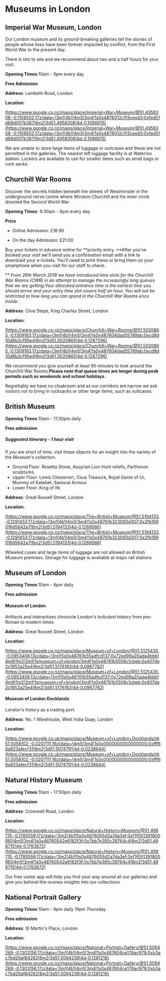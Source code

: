 # Museums in London

## Imperial War Museum, London

Our London museum and its ground-breaking galleries tell the stories of people whose lives have been forever impacted by conflict, from the First World War to the present day.

There is lots to see and we recommend about two and a half hours for your visit.

**Opening Times**:10am - 6pm every day

**Free Admission**

**Address**: Lambeth Road, London

**Location**:

[https://www.google.co.nz/maps/place/Imperial+War+Museum/@51.4958308,-0.1108502,17z/data=!3m1!4b1!4m5!3m4!1s0x4876012c1f3ceed3:0xfed51d88d007b387!8m2!3d51.4958308!4d-0.1086615](https://www.google.co.nz/maps/place/Imperial+War+Museum/@51.4958308,-0.1108502,17z/data=!3m1!4b1!4m5!3m4!1s0x4876012c1f3ceed3:0xfed51d88d007b387!8m2!3d51.4958308!4d-0.1086615)

We are unable to store large items of luggage or suitcases and these are not permitted in the galleries. The nearest left luggage facility is at Waterloo station. Lockers are available to use for smaller items such as small bags or ruck sacks.

## Churchill War Rooms

Discover the secrets hidden beneath the streets of Westminster in the underground nerve centre where Winston Churchill and his inner circle directed the Second World War.

**Opening Times**: 9:30am - 6pm every day

**Price**

* Online Admission: £18.90

* On the day Admission: £21.00

Buy your tickets in advance online for **priority entry. **After you’ve booked your visit we'll send you a confirmation email with a link to download your e-tickets. You’ll need to print these or bring them on your smartphone when you visit for our staff to check.

\*_\* From 26th March 2018 we have introduced time slots for the Churchill War Rooms \(CWR\) in an attempt to manage the increasingly long queues that we are getting.Your allocated entrance time is the earliest time you should arrive and your entry time slot covers half an hour. You will not be restricted to how long you can spend in the Churchill War Rooms once inside._

**Address**: Clive Steps, King Charles Street, London

**Location**:

[https://www.google.co.nz/maps/place/Churchill+War+Rooms/@51.5020865,-0.1309183,17z/data=!3m1!4b1!4m5!3m4!1s0x487604dad55789ab:0xcd8d10d8b2cf95e4!8m2!3d51.5020865!4d-0.1287296](https://www.google.co.nz/maps/place/Churchill+War+Rooms/@51.5020865,-0.1309183,17z/data=!3m1!4b1!4m5!3m4!1s0x487604dad55789ab:0xcd8d10d8b2cf95e4!8m2!3d51.5020865!4d-0.1287296)

We recommend you give yourself at least 90 minutes to look around the Churchill War Rooms.**Please note that queue times are longer during peak periods such as weekends and school holidays.**

Regrettably we have no cloakroom and as our corridors are narrow we ask visitors not to bring in rucksacks or other large items, such as suitcases.

## British Museum

**Opening Times**:10am - 17.30pm daily

**Free admission**

##### Suggested itinerary - **1 hour visit**

If you are short of time, visit these objects for an insight into the variety of the Museum's collection.

* Ground Floor: Rosetta Stone, Assyrian Lion Hunt reliefs, Parthenon sculptures.
* Upper Floor: Lewis Chessmen, Oxus Treasure, Royal Game of Ur, Mummy of Katebet, Samurai Armour
* Lower Floor: King of Ife

**Address**: Great Russell Street, London

**Location**:

[https://www.google.co.nz/maps/place/The+British+Museum/@51.5194133,-0.1291453,17z/data=!3m1!4b1!4m5!3m4!1s0x48761b323093d307:0x2fb199016d5642a7!8m2!3d51.5194133!4d-0.1269566](https://www.google.co.nz/maps/place/The+British+Museum/@51.5194133,-0.1291453,17z/data=!3m1!4b1!4m5!3m4!1s0x48761b323093d307:0x2fb199016d5642a7!8m2!3d51.5194133!4d-0.1269566)

Wheeled cases and large items of luggage are not allowed on British Museum premises. Storage for luggage is available at major rail stations

## Museum of London

**Opening Times**:10am - 6pm daily

**Free admission**

#### Museum of London

Artifacts and interactives chronicle London's turbulent history from pre-Roman to modern times

**Address**: Great Russell Street, London

**Location**:

[https://www.google.co.nz/maps/place/Museum+of+London/@51.5125435,-0.0953406,13z/data=!3m1!5s0x48761b55adfcd137:0x72ed99a20ada4bbb!4m8!1m2!2m1!1smuseum+of+london!3m4!1s0x48761b5508c1cbeb:0x407de2c1952a25e4!8m2!3d51.5176183!4d-0.0967782](https://www.google.co.nz/maps/place/Museum+of+London/@51.5125435,-0.0953406,13z/data=!3m1!5s0x48761b55adfcd137:0x72ed99a20ada4bbb!4m8!1m2!2m1!1smuseum+of+london!3m4!1s0x48761b5508c1cbeb:0x407de2c1952a25e4!8m2!3d51.5176183!4d-0.0967782)

#### Museum of London Docklands

London's history as a trading port.

**Address**: No. 1 Warehouse, West India Quay, London

**Location**:

[https://www.google.co.uk/maps/place/Museum+of+London+Docklands/@51.5058102,-0.0207111,16z/data=!4m5!3m4!1s0x0000000000000000:0xfff66a923afecf31!8m2!3d51.5074791!4d-0.0238644](https://www.google.co.uk/maps/place/Museum+of+London+Docklands/@51.5058102,-0.0207111,16z/data=!4m5!3m4!1s0x0000000000000000:0xfff66a923afecf31!8m2!3d51.5074791!4d-0.0238644)

## Natural History Museum

**Opening Times**:10am - 17:50pm daily

**Free admission**

**Address**: Cromwell Road, London

**Location**:

[https://www.google.co.nz/maps/place/Natural+History+Museum/@51.496715,-0.1785559,17z/data=!3m2!4b1!5s0x4876055d2a7da3ef:0xf1f051391800f80!4m5!3m4!1s0x48760542e6182f3f:0x7bb7e385c39764c4!8m2!3d51.496715!4d-0.1763672](https://www.google.co.nz/maps/place/Natural+History+Museum/@51.496715,-0.1785559,17z/data=!3m2!4b1!5s0x4876055d2a7da3ef:0xf1f051391800f80!4m5!3m4!1s0x48760542e6182f3f:0x7bb7e385c39764c4!8m2!3d51.496715!4d-0.1763672)

Our free visitor app will help you find your way around all our galleries and give you behind-the-scenes insights into our collections

## National Portrait Gallery

**Opening Times**:10am - 6pm daily \(9pm Thursday

**Free admission**

**Address**: St Martin's Place, London

**Location**:

[https://www.google.co.nz/maps/place/National+Portrait+Gallery/@51.5094269,-0.1303156,17z/data=!3m1!4b1!4m5!3m4!1s0x487604ce176ac979:0xb3ac7bd29af84262!8m2!3d51.5094236!4d-0.1281216](https://www.google.co.nz/maps/place/National+Portrait+Gallery/@51.5094269,-0.1303156,17z/data=!3m1!4b1!4m5!3m4!1s0x487604ce176ac979:0xb3ac7bd29af84262!8m2!3d51.5094236!4d-0.1281216)



